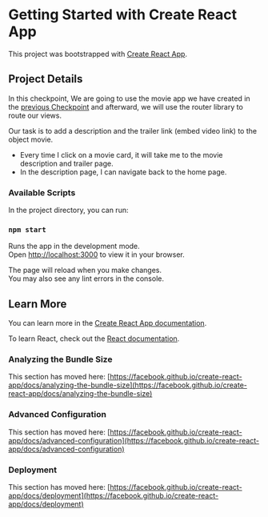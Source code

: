 # Getting Started with Create React App

This project was bootstrapped with [Create React App](https://github.com/facebook/create-react-app).

## Project Details 
In this checkpoint, We are going to use the movie app we have created in the [previous Checkpoint](https://github.com/omarjonathan2021/Movie-App-Project)
 and afterward, we will use the router library to route our views.

Our task is to add a description and the trailer link (embed video link) to the object movie.
- Every time I click on a movie card, it will take me to the movie description and trailer page.
- In the description page, I can navigate back to the home page.

### Available Scripts

In the project directory, you can run:

### `npm start`

Runs the app in the development mode.\
Open [http://localhost:3000](http://localhost:3000) to view it in your browser.

The page will reload when you make changes.\
You may also see any lint errors in the console.


## Learn More

You can learn more in the [Create React App documentation](https://facebook.github.io/create-react-app/docs/getting-started).

To learn React, check out the [React documentation](https://reactjs.org/).


### Analyzing the Bundle Size

This section has moved here: [https://facebook.github.io/create-react-app/docs/analyzing-the-bundle-size](https://facebook.github.io/create-react-app/docs/analyzing-the-bundle-size)


### Advanced Configuration

This section has moved here: [https://facebook.github.io/create-react-app/docs/advanced-configuration](https://facebook.github.io/create-react-app/docs/advanced-configuration)

### Deployment

This section has moved here: [https://facebook.github.io/create-react-app/docs/deployment](https://facebook.github.io/create-react-app/docs/deployment)

